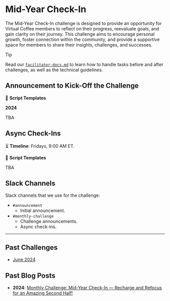 # Mid-Year Check-In

The Mid-Year Check-In challenge is designed to provide an opportunity for Virtual Coffee members to reflect on their progress, reevaluate goals, and gain clarity on their journey. This challenge aims to encourage personal growth, foster connection within the community, and provide a supportive space for members to share their insights, challenges, and successes.

> [!TIP]
> Read our [`facilitator-docs.md`](../facilitators-docs.md) to learn how to handle tasks before and after challenges, as well as the technical guidelines.

## Announcement to Kick-Off the Challenge

📃 **Script Templates**

**2024**

TBA

## Async Check-Ins

⏳ **Timeline**: Fridays, 9:00 AM ET.

📃 **Script Templates**

TBA

## Slack Channels

Slack channels that we use for the challenge:

- `#announcement`
  - Initial announcement.
- `#monthly-challenge`
  - Challenge announcements.
  - Async check-ins.

---

## Past Challenges

- [June 2024](https://virtualcoffee.io/monthlychallenges/june-2024)

## Past Blog Posts

- **2024**: [Monthly Challenge: Mid-Year Check-In — Recharge and Refocus for an Amazing Second Half!](https://dev.to/virtualcoffee/monthly-challenge-mid-year-check-in-recharge-and-refocus-for-an-amazing-second-half-2k4c)
